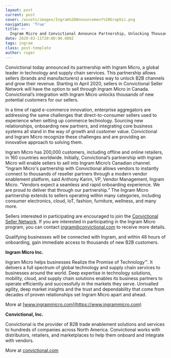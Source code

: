 ```yaml
---
layout: post
current: post
cover: /assets/images/Ingram%20Announcement%20Graphic.png
navigation: 'True'
title: >-
  Ingram Micro and Convictional Announce Partnership, Unlocking Thousands of New B2B Channels for Brands & Suppliers
date: 2020-03-11T20:00:00.000Z
tags: ingram
class: post-template
author: roger
---
```

Convictional today announced its partnership with Ingram Micro, a global leader in technology and supply chain services. This partnership allows sellers (brands and manufacturers) a seamless way to unlock B2B channels and grow their revenue. Starting in April 2020, sellers in Convictional Seller Network will have the option to sell through Ingram Micro in Canada. Convictional’s integration with Ingram Micro unlocks thousands of new potential customers for our sellers.

In a time of rapid e-commerce innovation, enterprise aggregators are addressing the same challenges that direct-to-consumer sellers used to experience when setting up commerce technology. Sourcing new relationships, onboarding new partners, and integrating core business systems all stand in the way of growth and customer value. Convictional and Ingram Micro recognize these challenges and are providing an innovative approach to solving them.

Ingram Micro has 200,000 customers, including offline and online retailers, in 160 countries worldwide. Initially, Convictional’s partnership with Ingram Micro will enable sellers to sell into Ingram Micro’s Canadian channel. “Ingram Micro's partnership with Convictional allows vendors to instantly connect to thousands of reseller partners through a modern vendor enablement platform, said Anthony Karim, VP, Vendor Management, Ingram Micro. “Vendors expect a seamless and rapid onboarding experience. We are proud to deliver that through our partnership.” The Ingram Micro partnership extends to sellers operating within many categories, including consumer electronics, cloud, IoT, fashion, furniture, wellness, and many more. 

Sellers interested in participating are encouraged to join the [Convictional Seller Network](https://app.convictional.com/signup?reCompanyId=ingrammicro-com). If you are interested in participating in the Ingram Micro program, you can contact ingram@convictional.com to receive more details. 

Qualifying businesses will be connected with Ingram, and within 48 hours of onboarding, gain immediate access to thousands of new B2B customers.


**Ingram Micro Inc.**

Ingram Micro helps businesses Realize the Promise of Technology™. It delivers a full spectrum of global technology and supply chain services to businesses around the world. Deep expertise in technology solutions, mobility, cloud, and supply chain solutions enables its business partners to operate efficiently and successfully in the markets they serve. Unrivalled agility, deep market insights and the trust and dependability that come from decades of proven relationships set Ingram Micro apart and ahead.

More at [www.ingrammicro.com](https://www.ingrammicro.com)

**Convictional, Inc.**

Convictional is the provider of B2B trade enablement solutions and services to hundreds of companies across North America. Convictional works with distributors, retailers, and marketplaces to help them onboard and integrate with vendors.

More at [convictional.com](https://convictional.com)
